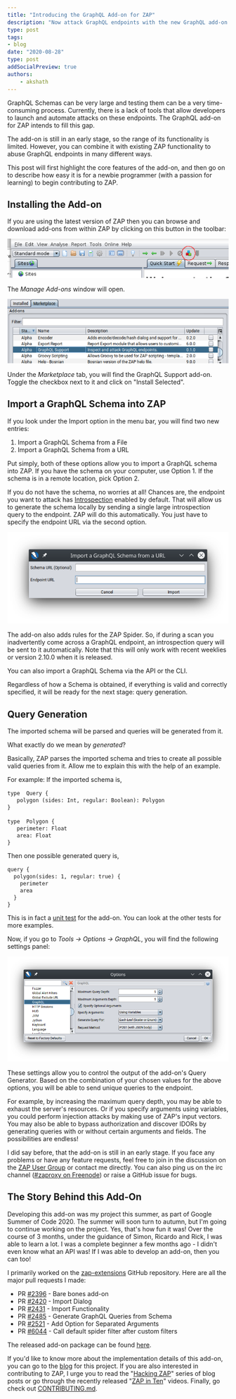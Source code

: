 ```yaml
---
title: "Introducing the GraphQL Add-on for ZAP"
description: "Now attack GraphQL endpoints with the new GraphQL add-on for ZAP"
type: post
tags:
- blog
date: "2020-08-28"
type: post
addSocialPreview: true
authors:
    - akshath
---
```


GraphQL Schemas can be very large and testing them can be a very time-consuming process. Currently, there is a lack of tools that allow developers to launch and automate attacks on these endpoints. The GraphQL add-on for ZAP intends to fill this gap. 

The add-on is still in an early stage, so the range of its functionality is limited. However, you can combine it with existing ZAP functionality to abuse GraphQL endpoints in many different ways. 

This post will first highlight the core features of the add-on, and then go on to describe how easy it is for a newbie programmer (with a passion for learning) to begin contributing to ZAP.

## Installing the Add-on

If you are using the latest version of ZAP then you can browse and download add-ons from within ZAP by clicking on this button in the toolbar:

![The Manage Add-ons Button](images/manage-add-ons-button.png)

The *Manage Add-ons* window will open.

![The GraphQL Add-on in the Marketplace](images/marketplace.png)

Under the *Marketplace* tab, you will find the GraphQL Support add-on. Toggle the checkbox next to it and click on "Install Selected".

## Import a GraphQL Schema into ZAP

If you look under the Import option in the menu bar, you will find two new entries:

1. Import a GraphQL Schema from a File
2. Import a GraphQL Schema from a URL

Put simply, both of these options allow you to import a GraphQL schema into ZAP. If you have the schema on your computer, use Option 1. If the schema is in a remote location, pick Option 2.

If you do not have the schema, no worries at all! Chances are, the endpoint you want to attack has [Introspection](https://graphql.org/learn/introspection/) enabled by default. That will allow us to generate the schema locally by sending a single large introspection query to the endpoint. ZAP will do this automatically. You just have to specify the endpoint URL via the second option.

![The Import From URL Dialog](images/import-from-url.png)

The add-on also adds rules for the ZAP Spider. So, if during a scan you inadvertently come across a GraphQL endpoint, an introspection query will be sent to it automatically. Note that this will only work with recent weeklies or version 2.10.0 when it is released.

You can also import a GraphQL Schema via the API or the CLI.

Regardless of how a Schema is obtained, if everything is valid and correctly specified, it will be ready for the next stage: query generation.

## Query Generation

The imported schema will be parsed and queries will be generated from it.

What exactly do we mean by *generated*? 

Basically, ZAP parses the imported schema and tries to create all possible valid queries from it. Allow me to explain this with the help of an example.

For example: If the imported schema is,

```
type  Query {
   polygon (sides: Int, regular: Boolean): Polygon
}

type  Polygon {
   perimeter: Float
   area: Float
}
```

Then one possible generated query is,

```
query {
  polygon(sides: 1, regular: true) {
	perimeter
	area
  }
}
```

This is in fact a [unit test](https://github.com/zaproxy/zap-extensions/blob/3cb399a8e8a3b998e4b90cf8bffba99501ef00f0/addOns/graphql/src/test/java/org/zaproxy/addon/graphql/GraphQlGeneratorUnitTest.java#L72) for the add-on. You can look at the other tests for more examples.

Now, if you go to *Tools -> Options -> GraphQL*, you will find the following settings panel:

![The GraphQL Options Panel](images/graphql-options-panel.png)

These settings allow you to control the output of the add-on's Query Generator. Based on the combination of your chosen values for the above options, you will be able to send unique queries to the endpoint.

For example, by increasing the maximum query depth, you may be able to exhaust the server's resources. Or if you specify arguments using variables, you could perform injection attacks by making use of ZAP's input vectors. You may also be able to bypass authorization and discover IDORs by generating queries with or without certain arguments and fields. The possibilities are endless!

I did say before, that the add-on is still in an early stage. If you face any problems or have any feature requests, feel free to join in the discussion on the [ZAP User Group](https://groups.google.com/group/zaproxy-users) or contact me directly. You can also ping us on the irc channel ([#zaproxy on Freenode](https://webchat.freenode.net/#zaproxy)) or raise a GitHub issue for bugs.

## The Story Behind this Add-On

Developing this add-on was my project this summer, as part of Google Summer of Code 2020. The summer will soon turn to autumn, but I'm going to continue working on the project. Yes, that's how fun it was! Over the course of 3 months, under the guidance of Simon, Ricardo and Rick, I was able to learn a lot. I was a complete beginner a few months ago - I didn't even know what an API was! If I was able to develop an add-on, then you can too!

I primarily worked on the [zap-extensions](https://github.com/zaproxy/zap-extensions/) GitHub repository. Here are all the major pull requests I made:

- PR [#2396](https://github.com/zaproxy/zap-extensions/pull/2396) - Bare bones add-on
- PR [#2420](https://github.com/zaproxy/zap-extensions/pull/2420) - Import Dialog
- PR [#2431](https://github.com/zaproxy/zap-extensions/pull/2431) - Import Functionality
- PR [#2485](https://github.com/zaproxy/zap-extensions/pull/2485) - Generate GraphQL Queries from Schema
- PR [#2521](https://github.com/zaproxy/zap-extensions/pull/2521) - Add Option for Separated Arguments
- PR [#6044](https://github.com/zaproxy/zaproxy/pull/6044) - Call default spider filter after custom filters

The released add-on package can be found [here](https://github.com/zaproxy/zap-extensions/releases/tag/graphql-v0.1.0).

If you'd like to know more about the implementation details of this add-on, you can go to the [blog](https://akshathkothari.com/gsoc/) for this project. If you are also interested in contributing to ZAP, I urge you to read the "[Hacking ZAP](/blog/2014-03-10-hacking-zap-1-why-should-you/)" series of blog posts or go through the recently released "[ZAP in Ten](https://www.alldaydevops.com/zap-in-ten)" videos. Finally, go check out [CONTRIBUTING.md](https://github.com/zaproxy/zaproxy/blob/develop/CONTRIBUTING.md).
